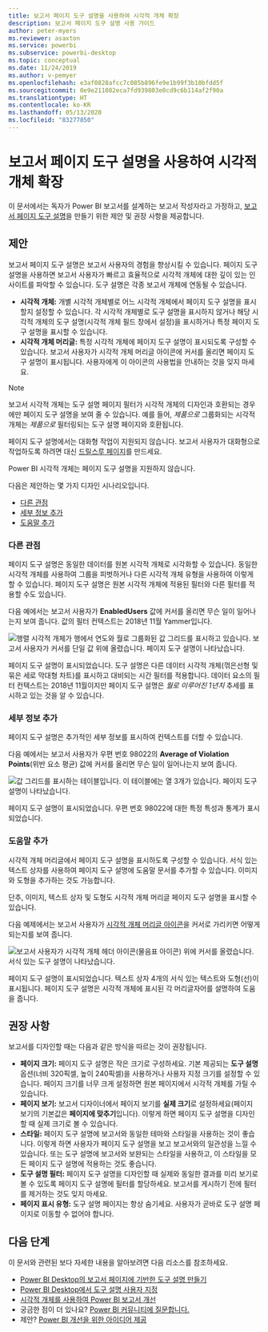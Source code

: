 ```yaml
---
title: 보고서 페이지 도구 설명을 사용하여 시각적 개체 확장
description: 보고서 페이지 도구 설명 사용 가이드
author: peter-myers
ms.reviewer: asaxton
ms.service: powerbi
ms.subservice: powerbi-desktop
ms.topic: conceptual
ms.date: 11/24/2019
ms.author: v-pemyer
ms.openlocfilehash: e3af0828afcc7c085b896fe9e1b99f3b10bfdd5f
ms.sourcegitcommit: 0e9e211082eca7fd939803e0cd9c6b114af2f90a
ms.translationtype: HT
ms.contentlocale: ko-KR
ms.lasthandoff: 05/13/2020
ms.locfileid: "83277850"
---
```

# <a name="extend-visuals-with-report-page-tooltips"></a>보고서 페이지 도구 설명을 사용하여 시각적 개체 확장

이 문서에서는 독자가 Power BI 보고서를 설계하는 보고서 작성자라고 가정하고, [보고서 페이지 도구 설명](../create-reports/desktop-tooltips.md)을 만들기 위한 제안 및 권장 사항을 제공합니다.

## <a name="suggestions"></a>제안

보고서 페이지 도구 설명은 보고서 사용자의 경험을 향상시킬 수 있습니다. 페이지 도구 설명을 사용하면 보고서 사용자가 빠르고 효율적으로 시각적 개체에 대한 깊이 있는 인사이트를 파악할 수 있습니다. 도구 설명은 각종 보고서 개체에 연동될 수 있습니다.

- **시각적 개체:** 개별 시각적 개체별로 어느 시각적 개체에서 페이지 도구 설명을 표시할지 설정할 수 있습니다. 각 시각적 개체별로 도구 설명을 표시하지 않거나 해당 시각적 개체의 도구 설명(시각적 개체 필드 창에서 설정)을 표시하거나 특정 페이지 도구 설명을 표시할 수 있습니다.
- **시각적 개체 머리글:** 특정 시각적 개체에 페이지 도구 설명이 표시되도록 구성할 수 있습니다. 보고서 사용자가 시각적 개체 머리글 아이콘에 커서를 올리면 페이지 도구 설명이 표시됩니다. 사용자에게 이 아이콘의 사용법을 안내하는 것을 잊지 마세요.

> [!NOTE]
> 보고서 시각적 개체는 도구 설명 페이지 필터가 시각적 개체의 디자인과 호환되는 경우에만 페이지 도구 설명을 보여 줄 수 있습니다. 예를 들어, _제품으로_ 그룹화되는 시각적 개체는 _제품으로_ 필터링되는 도구 설명 페이지와 호환됩니다.
>
> 페이지 도구 설명에서는 대화형 작업이 지원되지 않습니다. 보고서 사용자가 대화형으로 작업하도록 하려면 대신 [드릴스루 페이지](../create-reports/desktop-drillthrough.md)를 만드세요.
>
> Power BI 시각적 개체는 페이지 도구 설명을 지원하지 않습니다.

다음은 제안하는 몇 가지 디자인 시나리오입니다.

- [다른 관점](#different-perspective)
- [세부 정보 추가](#add-detail)
- [도움말 추가](#add-help)

### <a name="different-perspective"></a>다른 관점

페이지 도구 설명은 동일한 데이터를 원본 시각적 개체로 시각화할 수 있습니다. 동일한 시각적 개체를 사용하여 그룹을 피벗하거나 다른 시각적 개체 유형을 사용하여 이렇게 할 수 있습니다. 페이지 도구 설명은 원본 시각적 개체에 적용된 필터와 다른 필터를 적용할 수도 있습니다.

다음 예에서는 보고서 사용자가 **EnabledUsers** 값에 커서를 올리면 무슨 일이 일어나는지 보여 줍니다. 값의 필터 컨텍스트는 2018년 11월 Yammer입니다.

![행렬 시각적 개체가 행에서 연도와 월로 그룹화된 값 그리드를 표시하고 있습니다. 보고서 사용자가 커서를 단일 값 위에 올렸습니다. 페이지 도구 설명이 나타났습니다.](media/report-page-tooltips/suggestion-different-perspective.png)

페이지 도구 설명이 표시되었습니다. 도구 설명은 다른 데이터 시각적 개체(꺾은선형 및 묶은 세로 막대형 차트)를 표시하고 대비되는 시간 필터를 적용합니다. 데이터 요소의 필터 컨텍스트는 2018년 11월이지만 페이지 도구 설명은 _월로 이루어진 1년치_ 추세를 표시하고 있는 것을 알 수 있습니다.

### <a name="add-detail"></a>세부 정보 추가

페이지 도구 설명은 추가적인 세부 정보를 표시하여 컨텍스트를 더할 수 있습니다.

다음 예에서는 보고서 사용자가 우편 번호 98022의 **Average of Violation Points**(위반 요소 평균) 값에 커서를 올리면 무슨 일이 일어나는지 보여 줍니다.

![값 그리드를 표시하는 테이블입니다. 이 테이블에는 열 3개가 있습니다. 페이지 도구 설명이 나타났습니다.](media/report-page-tooltips/suggestion-add-details.png)

페이지 도구 설명이 표시되었습니다. 우편 번호 98022에 대한 특정 특성과 통계가 표시되었습니다.

### <a name="add-help"></a>도움말 추가

시각적 개체 머리글에서 페이지 도구 설명을 표시하도록 구성할 수 있습니다. 서식 있는 텍스트 상자를 사용하여 페이지 도구 설명에 도움말 문서를 추가할 수 있습니다. 이미지와 도형을 추가하는 것도 가능합니다.

단추, 이미지, 텍스트 상자 및 도형도 시각적 개체 머리글 페이지 도구 설명을 표시할 수 있습니다.

다음 예제에서는 보고서 사용자가 [시각적 개체 머리글 아이콘](../create-reports/desktop-visual-elements-for-reports.md)을 커서로 가리키면 어떻게 되는지를 보여 줍니다.

![보고서 사용자가 시각적 개체 헤더 아이콘(물음표 아이콘) 위에 커서를 올렸습니다. 서식 있는 도구 설명이 나타났습니다.](media/report-page-tooltips/suggestion-add-help.png)

페이지 도구 설명이 표시되었습니다. 텍스트 상자 4개의 서식 있는 텍스트와 도형(선)이 표시됩니다. 페이지 도구 설명은 시각적 개체에 표시된 각 머리글자어를 설명하여 도움을 줍니다.

## <a name="recommendations"></a>권장 사항

보고서를 디자인할 때는 다음과 같은 방식을 따르는 것이 권장됩니다.

- **페이지 크기:** 페이지 도구 설명은 작은 크기로 구성하세요. 기본 제공되는 **도구 설명** 옵션(너비 320픽셀, 높이 240픽셀)을 사용하거나 사용자 지정 크기를 설정할 수 있습니다. 페이지 크기를 너무 크게 설정하면 원본 페이지에서 시각적 개체를 가릴 수 있습니다.
- **페이지 보기:** 보고서 디자이너에서 페이지 보기를 **실제 크기**로 설정하세요(페이지 보기의 기본값은 **페이지에 맞추기**입니다). 이렇게 하면 페이지 도구 설명을 디자인할 때 실제 크기로 볼 수 있습니다.
- **스타일:** 페이지 도구 설명에 보고서와 동일한 테마와 스타일을 사용하는 것이 좋습니다. 이렇게 하면 사용자가 페이지 도구 설명을 보고 보고서와의 일관성을 느낄 수 있습니다. 또는 도구 설명에 보고서와 보완되는 스타일을 사용하고, 이 스타일을 모든 페이지 도구 설명에 적용하는 것도 좋습니다.
- **도구 설명 필터:** 페이지 도구 설명을 디자인할 때 실제와 동일한 결과를 미리 보기로 볼 수 있도록 페이지 도구 설명에 필터를 할당하세요. 보고서를 게시하기 전에 필터를 제거하는 것도 잊지 마세요.
- **페이지 표시 유형:** 도구 설명 페이지는 항상 숨기세요. 사용자가 곧바로 도구 설명 페이지로 이동할 수 없어야 합니다.

## <a name="next-steps"></a>다음 단계

이 문서와 관련된 보다 자세한 내용을 알아보려면 다음 리소스를 참조하세요.

- [Power BI Desktop의 보고서 페이지에 기반한 도구 설명 만들기](../create-reports/desktop-tooltips.md)
- [Power BI Desktop에서 도구 설명 사용자 지정](../create-reports/desktop-custom-tooltips.md)
- [시각적 개체를 사용하여 Power BI 보고서 개선](../create-reports/desktop-visual-elements-for-reports.md)
- 궁금한 점이 더 있나요? [Power BI 커뮤니티에 질문합니다.](https://community.powerbi.com/)
- 제안? [Power BI 개선을 위한 아이디어 제공](https://ideas.powerbi.com/)
